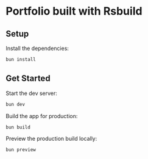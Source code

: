 # Portfolio built with Rsbuild

## Setup

Install the dependencies:

```bash
bun install
```

## Get Started

Start the dev server:

```bash
bun dev
```

Build the app for production:

```bash
bun build
```

Preview the production build locally:

```bash
bun preview
```
